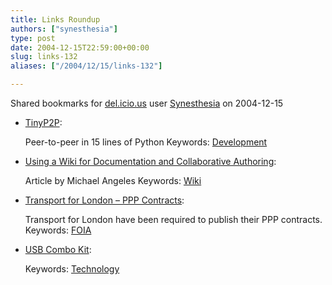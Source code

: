 ```yaml
---
title: Links Roundup
authors: ["synesthesia"]
type: post
date: 2004-12-15T22:59:00+00:00
slug: links-132 
aliases: ["/2004/12/15/links-132"]

---
```

Shared bookmarks for [del.icio.us][1] user  [Synesthesia][2] on 2004-12-15

  * [TinyP2P][3]:
  
    Peer-to-peer in 15 lines of Python Keywords: [Development][4]
  * [Using a Wiki for Documentation and Collaborative Authoring][5]:
  
    Article by Michael Angeles Keywords: [Wiki][6]
  * [Transport for London &#8211; PPP Contracts][7]:
  
    Transport for London have been required to publish their PPP contracts. Keywords: [FOIA][8]
  * [USB Combo Kit][9]:
   
    Keywords: [Technology][10]

 [1]: https://del.icio.us/
 [2]: https://del.icio.us/synesthesia
 [3]: https://www.freedom-to-tinker.com/tinyp2p.html "https://www.freedom-to-tinker.com/tinyp2p.html"
 [4]: https://del.icio.us/synesthesia/Development
 [5]: https://www.llrx.com/features/librarywikis.htm "https://www.llrx.com/features/librarywikis.htm"
 [6]: https://del.icio.us/synesthesia/Wiki
 [7]: https://www.tfl.gov.uk/tfl/about/ppp_contracts.shtml "https://www.tfl.gov.uk/tfl/about/ppp_contracts.shtml"
 [8]: https://del.icio.us/synesthesia/FOIA
 [9]: https://www.thinkgeek.com/pcmods/cables/6f20/ "https://www.thinkgeek.com/pcmods/cables/6f20/"
 [10]: https://del.icio.us/synesthesia/Technology